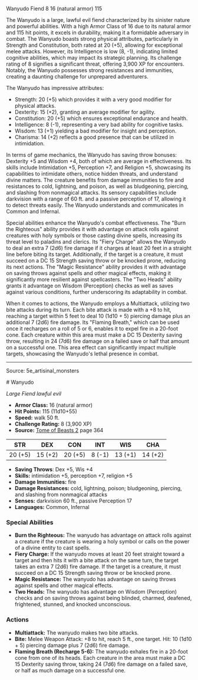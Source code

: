 <MonsterName/>Wanyudo</MonsterName>
<CreatureType/>Fiend</CreatureType>
<CR/>8</CR>
<AC/>16 (natural armor)</AC>
<HP/>115</HP>
<summary>The Wanyudo is a large, lawful evil fiend characterized by its sinister nature and powerful abilities. With a high Armor Class of 16 due to its natural armor and 115 hit points, it excels in durability, making it a formidable adversary in combat. The Wanyudo boasts strong physical attributes, particularly in Strength and Constitution, both rated at 20 (+5), allowing for exceptional melee attacks. However, its Intelligence is low (8, -1), indicating limited cognitive abilities, which may impact its strategic planning. Its challenge rating of 8 signifies a significant threat, offering 3,900 XP for encounters. Notably, the Wanyudo possesses strong resistances and immunities, creating a daunting challenge for unprepared adventurers.</summary>

<detail>

The Wanyudo has impressive attributes: 

- Strength: 20 (+5) which provides it with a very good modifier for physical attacks.
- Dexterity: 15 (+2), granting an average modifier for agility.
- Constitution: 20 (+5) which ensures exceptional endurance and health.
- Intelligence: 8 (-1), representing a very bad ability for cognitive tasks.
- Wisdom: 13 (+1) yielding a bad modifier for insight and perception.
- Charisma: 14 (+2) reflects a good presence that can be utilized in intimidation.

In terms of game mechanics, the Wanyudo has saving throw bonuses: Dexterity +5 and Wisdom +4, both of which are average in effectiveness. Its skills include Intimidation +5, Perception +7, and Religion +5, showcasing its capabilities to intimidate others, notice hidden threats, and understand divine matters. The creature benefits from damage immunities to fire and resistances to cold, lightning, and poison, as well as bludgeoning, piercing, and slashing from nonmagical attacks. Its sensory capabilities include darkvision with a range of 60 ft. and a passive perception of 17, allowing it to detect threats easily. The Wanyudo understands and communicates in Common and Infernal.

Special abilities enhance the Wanyudo's combat effectiveness. The "Burn the Righteous" ability provides it with advantage on attack rolls against creatures with holy symbols or those casting divine spells, increasing its threat level to paladins and clerics. Its "Fiery Charge" allows the Wanyudo to deal an extra 7 (2d6) fire damage if it charges at least 20 feet in a straight line before biting its target. Additionally, if the target is a creature, it must succeed on a DC 15 Strength saving throw or be knocked prone, reducing its next actions. The "Magic Resistance" ability provides it with advantage on saving throws against spells and other magical effects, making it significantly more resilient against spellcasters. The "Two Heads" ability grants it advantage on Wisdom (Perception) checks as well as saves against various conditions, further underscoring its adaptability in combat.

When it comes to actions, the Wanyudo employs a Multiattack, utilizing two bite attacks during its turn. Each bite attack is made with a +8 to hit, reaching a target within 5 feet to deal 10 (1d10 + 5) piercing damage plus an additional 7 (2d6) fire damage. Its "Flaming Breath," which can be used once it recharges on a roll of 5 or 6, enables it to expel fire in a 20-foot cone. Each creature within this area must make a DC 15 Dexterity saving throw, resulting in 24 (7d6) fire damage on a failed save or half that amount on a successful one. This area effect can significantly impact multiple targets, showcasing the Wanyudo's lethal presence in combat.</detail>



---

Source: 5e_artisinal_monsters

<statblock>
# Wanyudo

*Large* *Fiend* *lawful evil*

- **Armor Class:** 16 (natural armor)
- **Hit Points:** 115 (11d10+55)
- **Speed:** walk 50 ft.
- **Challenge Rating:** 8 (3,900 XP)
- **Source:** [Tome of Beasts 2](https://koboldpress.com/kpstore/product/tome-of-beasts-2-for-5th-edition) page 364

| STR | DEX | CON | INT | WIS | CHA |
| --- | --- | --- | --- | --- | --- |
| 20 (+5) | 15 (+2) | 20 (+5) | 8 (-1) | 13 (+1) | 14 (+2) |

- **Saving Throws**: Dex +5, Wis +4
- **Skills:** intimidation +5, perception +7, religion +5
- **Damage Immunities:** fire
- **Damage Resistances:** cold, lightning, poison; bludgeoning, piercing, and slashing from nonmagical attacks
- **Senses:** darkvision 60 ft., passive Perception 17
- **Languages:** Common, Infernal

### Special Abilities

- **Burn the Righteous:** The wanyudo has advantage on attack rolls against a creature if the creature is wearing a holy symbol or calls on the power of a divine entity to cast spells.
- **Fiery Charge:** If the wanyudo moves at least 20 feet straight toward a target and then hits it with a bite attack on the same turn, the target takes an extra 7 (2d6) fire damage. If the target is a creature, it must succeed on a DC 15 Strength saving throw or be knocked prone.
- **Magic Resistance:** The wanyudo has advantage on saving throws against spells and other magical effects.
- **Two Heads:** The wanyudo has advantage on Wisdom (Perception) checks and on saving throws against being blinded, charmed, deafened, frightened, stunned, and knocked unconscious.

### Actions

- **Multiattack:** The wanyudo makes two bite attacks.
- **Bite:** Melee Weapon Attack: +8 to hit, reach 5 ft., one target. Hit: 10 (1d10 + 5) piercing damage plus 7 (2d6) fire damage.
- **Flaming Breath (Recharge 5-6):** The wanyudo exhales fire in a 20-foot cone from one of its heads. Each creature in the area must make a DC 15 Dexterity saving throw, taking 24 (7d6) fire damage on a failed save, or half as much damage on a successful one.


</statblock>


